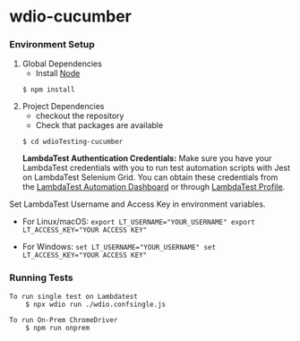 # wdio-cucumber

### Environment Setup

1. Global Dependencies
    * Install [Node](https://nodejs.org/en/download/)
    ```
    $ npm install
    ```
2. Project Dependencies
    * checkout the repository
    * Check that packages are available
    ```
    $ cd wdioTesting-cucumber
    ```
    **LambdaTest Authentication Credentials:** Make sure you have your LambdaTest credentials with you to run test automation scripts with Jest on LambdaTest Selenium Grid. You can obtain these credentials from the [LambdaTest Automation Dashboard](https://automation.lambdatest.com/) or through [LambdaTest Profile](https://accounts.lambdatest.com/detail/profile).

Set LambdaTest Username and Access Key in environment variables.

* For Linux/macOS:
`export LT_USERNAME="YOUR_USERNAME"
export LT_ACCESS_KEY="YOUR ACCESS KEY"`

* For Windows:
`set LT_USERNAME="YOUR_USERNAME"
set LT_ACCESS_KEY="YOUR ACCESS KEY"`
    
### Running Tests

```
To run single test on Lambdatest
    $ npx wdio run ./wdio.confsingle.js
    
To run On-Prem ChromeDriver
    $ npm run onprem    

```    
